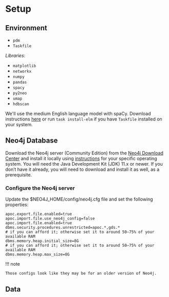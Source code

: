 # Setup

## Environment

- `pdm`
- `Taskfile`

*Libraries*:

- `matplotlib`
- `networkx`
- `numpy`
- `pandas`
- `spacy`
- `py2neo`
- `umap`
- `hdbscan`

We'll use the medium English language model with spaCy. Download instructions [here](https://spacy.io/usage) or
run `task install-elm` if you have `Taskfile` installed on your system.

## Neo4j Database

Download the Neo4j server (Community Edition) from the [Neo4j Download Center](https://neo4j.com/download-center/) and install it locally using [instructions](https://neo4j.com/docs/operations-manual/current/installation/osx/) for your specific operating system. You will need the Java Development Kit (JDK) 11.x or newer. If you don’t have it already, you will need to download and install it as well, as a prerequisite.

### Configure the Neo4j server

Update the $NEO4J_HOME/config/neo4j.cfg file and set the following properties:

```
apoc.export.file.enabled=true
apoc.import.file.use_neo4j_config=false
apoc.import.file.enabled=true
dbms.security.procedures.unrestricted=apoc.*,gds.*
# if you can afford it; otherwise set it to around 50–75% of your available RAM
dbms.memory.heap.initial_size=8G
# if you can afford it; otherwise set it to around 50–75% of your available RAM
dbms.memory.heap.max_size=8G

```

!!! note

    Those configs look like they may be for an older version of Neo4j.

## Data

